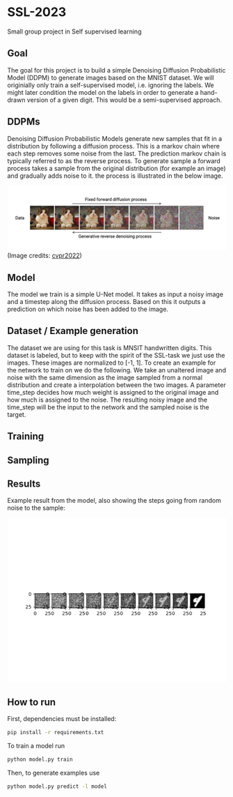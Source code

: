 # SSL-2023
Small group project in Self supervised learning

## Goal

The goal for this project is to build a simple Denoising Diffusion Probabilistic Model (DDPM) to generate images based on the MNIST dataset. 
We will originially only train a self-supervised model, i.e. ignoring the labels. We might later condition the model on the labels in order to 
generate a hand-drawn version of a given digit. This would be a semi-supervised approach. 

## DDPMs
Denoising Diffusion Probabilistic Models generate new samples that fit in a distribution by following a diffusion process. This is a markov chain where each step removes some noise from the last. The prediction markov chain is typically referred to as the reverse process. To generate sample a forward process takes a sample from the original distribution (for example an image) and gradually adds noise to it. the process is illustrated in the below image. 

![Diffusion process](diffusion.png )
(Image credits: [cvpr2022](https://cvpr2022-tutorial-diffusion-models.github.io/))

## Model

The model we train is a simple U-Net model. It takes as input a noisy image and a timestep along the diffusion process. Based on this it outputs a prediction on which noise has been added to the image. 


## Dataset / Example generation
The dataset we are using for this task is MNSIT handwritten digits. This dataset is labeled, but to keep with the spirit of the SSL-task we just use the images. These images are normalized to [-1, 1].
To create an example for the network to train on we do the following.
We take an unaltered image and noise with the same dimension as the image sampled from a normal distribution and create a interpolation between the two images. A parameter time_step decides how much weight is assigned to the original image and how much is assigned to the noise.
The resulting noisy image and the time_step will be the input to the network and the sampled noise is the target.

## Training


## Sampling


## Results

Example result from the model, also showing the steps going from random noise to the sample: 

![Example result](fig_readme.png)

## How to run 

First, dependencies must be installed: 
```bash
pip install -r requirements.txt
```

To train a model run 
```bash 
python model.py train
```

Then, to generate examples use

```bash
python model.py predict -l model
```
